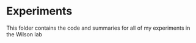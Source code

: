 # Experiments
This folder contains the code and summaries for all of my experiments in the Wilson lab
